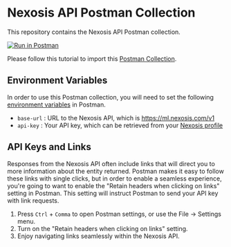 # Nexosis API Postman Collection

This repository contains the Nexosis API Postman collection.

[![Run in Postman](https://run.pstmn.io/button.svg)](https://app.getpostman.com/run-collection/81a4aa9c042f7253c599)

Please follow this tutorial to import this [Postman Collection](https://www.getpostman.com/docs/collections).

## Environment Variables

In order to use this Postman collection, you will need to set the following [environment variables](https://www.getpostman.com/docs/postman/environments_and_globals/manage_environments) in Postman.
- `base-url` : URL to the Nexosis API, which is https://ml.nexosis.com/v1
- `api-key` : Your API key, which can be retrieved from your [Nexosis profile](https://developers.nexosis.com/developer)

## API Keys and Links

Responses from the Nexosis API often include links that will direct you to more information about the entity returned. Postman makes it easy to follow these links with single clicks, but in order to enable a seamless experience, you're going to want to enable the "Retain headers when clicking on links" setting in Postman. This setting will instruct Postman to send your API key with link requests.

1.  Press `Ctrl` + `Comma` to open Postman settings, or use the File → Settings menu.
2.  Turn on the "Retain headers when clicking on links" setting.
3.  Enjoy navigating links seamlessly within the Nexosis API.
